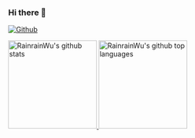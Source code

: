 ### Hi there 👋

[![Github](https://img.shields.io/github/followers/RainrainWu?label=Follow&style=social)](https://github.com/RainrainWu)

<a href="https://github.com/RainrainWu">
  <img height="180em" src="https://github-readme-stats.vercel.app/api?username=RainrainWu&show_icons=true&theme=algolia&count_private=true" alt="RainrainWu's github stats" />
  <img height="180em" src="https://github-readme-stats.vercel.app/api/top-langs/?username=RainrainWu&theme=merko&layout=compact" alt="RainrainWu's github top languages" />
</a>


<!--
**RainrainWu/RainrainWu** is a ✨ _special_ ✨ repository because its `README.md` (this file) appears on your GitHub profile.

Here are some ideas to get you started:

- 🔭 I’m currently working on ...
- 🌱 I’m currently learning ...
- 👯 I’m looking to collaborate on ...
- 🤔 I’m looking for help with ...
- 💬 Ask me about ...
- 📫 How to reach me: ...
- 😄 Pronouns: ...
- ⚡ Fun fact: ...
-->
